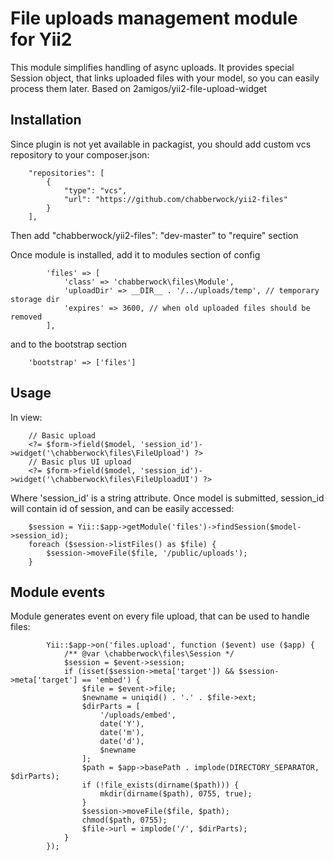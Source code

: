 # File uploads management module for Yii2

This module simplifies handling of async uploads. It provides special Session
object, that links uploaded files with your model, so you can easily process them
later. Based on 2amigos/yii2-file-upload-widget

## Installation

Since plugin is not yet available in packagist, you should add custom vcs repository 
to your composer.json:
```
    "repositories": [
        {
            "type": "vcs",
            "url": "https://github.com/chabberwock/yii2-files"
        }
    ],
```

Then add "chabberwock/yii2-files": "dev-master" to "require" section

Once module is installed, add it to modules section of config

```
        'files' => [
            'class' => 'chabberwock\files\Module',
            'uploadDir' => __DIR__ . '/../uploads/temp', // temporary storage dir
            'expires' => 3600, // when old uploaded files should be removed
        ],
```
        
and to the bootstrap section
```
    'bootstrap' => ['files']
```

## Usage

In view: 
```
    // Basic upload
    <?= $form->field($model, 'session_id')->widget('\chabberwock\files\FileUpload') ?>
    // Basic plus UI upload
    <?= $form->field($model, 'session_id')->widget('\chabberwock\files\FileUploadUI') ?>
```

Where 'session_id' is a string attribute. Once model is submitted, session_id will contain
id of session, and can be easily accessed:

```
    $session = Yii::$app->getModule('files')->findSession($model->session_id);
    foreach ($session->listFiles() as $file) {
        $session->moveFile($file, '/public/uploads');
    }
```

## Module events

Module generates event on every file upload, that can be used to handle files:

```
        Yii::$app->on('files.upload', function ($event) use ($app) {
            /** @var \chabberwock\files\Session */
            $session = $event->session;
            if (isset($session->meta['target']) && $session->meta['target'] == 'embed') {
                $file = $event->file;
                $newname = uniqid() . '.' . $file->ext;
                $dirParts = [
                    '/uploads/embed',
                    date('Y'),
                    date('m'),
                    date('d'),
                    $newname
                ];
                $path = $app->basePath . implode(DIRECTORY_SEPARATOR, $dirParts);
                if (!file_exists(dirname($path))) {
                    mkdir(dirname($path), 0755, true);    
                }
                $session->moveFile($file, $path);
                chmod($path, 0755);
                $file->url = implode('/', $dirParts);
            }
        });
```












